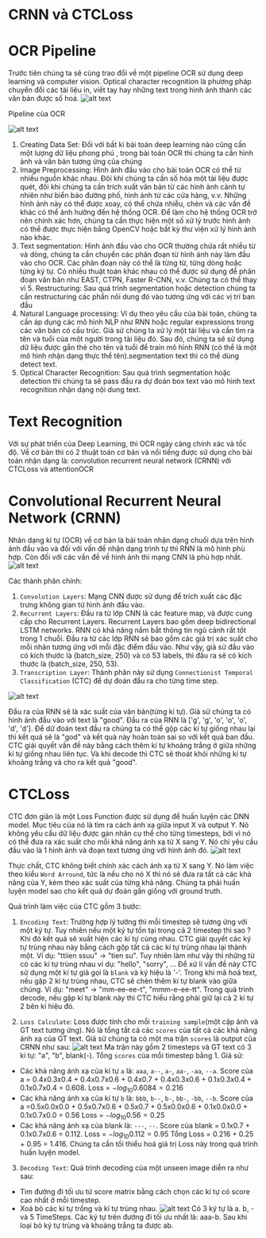 # CRNN và CTCLoss


# OCR Pipeline
Trước tiên chúng ta sẽ cùng trao đổi về một pipeline OCR sử dụng deep learning và computer vision. Optical character recognition là phương pháp chuyển đổi các tài liệu in, viết tay hay những text trong hình ảnh thành các văn bản được số hoá.
![alt text](image.png)

Pipeline của OCR

![alt text](image-1.png)

1. Creating Data Set: Đối với bất kì bài toán deep learning nào cũng cần một lượng dữ liệu phong phú , trong bài toán OCR thì chúng ta cần hình ảnh và văn bản tương ứng của chúng
2. Image Preprocessing: Hình ảnh đầu vào cho bài toán OCR có thể từ nhiều nguồn khác nhau. Đôi khi chúng ta cần số hóa một tài liệu được quét, đôi khi chúng ta cần trích xuất văn bản từ các hình ảnh cảnh tự nhiên như biển báo đường phố, hình ảnh từ các cửa hàng, v.v. Những hình ảnh này có thể được xoay, có thể chứa nhiễu, chèn và các vấn đề khác có thể ảnh hưởng đến hệ thống OCR. Để làm cho hệ thống OCR trở nên chính xác hơn, chúng ta cần thực hiện một số xử lý trước hình ảnh có thể được thực hiện bằng OpenCV hoặc bất kỳ thư viện xử lý hình ảnh nào khác.
3. Text segmentation: Hình ảnh đầu vào cho OCR thường chứa rất nhiều từ và dòng, chúng ta cần chuyển các phân đoạn từ hình ảnh này làm đầu vào cho OCR. Các phân đoạn này có thể là từng từ, từng dòng hoặc từng ký tự. Có nhiều thuật toán khác nhau có thể được sử dụng để phân đoạn văn bản như EAST, CTPN, Faster R-CNN, v.v. Chúng ta có thể thay vì 5. Restructuring: Sau quá trình segmentation hoặc detection chúng ta cần restructuring các phần nôi dung đó vào tương ứng với các vị trí ban đầu
6. Natural Language processing: Ví dụ theo yêu cầu của bài toán, chúng ta cần áp dụng các mô hình NLP như RNN hoặc regular expressions trong các văn bản có cấu trúc. Giả sử chúng ta xử lý một tài liệu và cần tìm ra tên và tuổi của một người trong tài liệu đó. Sau đó, chúng ta sẽ sử dụng dữ liệu được gắn thẻ cho tên và tuổi để train mô hình RNN (có thể là một mô hình nhận dạng thực thể tên).segmentation text thì có thể dùng detect text.
4. Optical Character Recognition: Sau quá trình segmentation hoặc detection thì chúng ta sẽ pass đầu ra dự đoán box text vào mô hình text recognition nhận dạng nội dung text.

# Text Recognition
Với sự phát triển của Deep Learning, thì OCR ngày càng chính xác và tốc độ. Về cơ bản thì có 2 thuật toán cơ bản và nổi tiếng được sử dụng cho bài toán nhận dạng là: convolution recurrent neural network (CRNN) với CTCLoss và attentionOCR

# Convolutional Recurrent Neural Network (CRNN)
Nhân dạng kí tự (OCR) về cơ bản là bài toán nhận dạng chuối dựa trên hình ảnh đầu vào và đối với vấn đề nhận dạng trình tự thì RNN là mô hình phù hợp. Còn đối với các vấn đề về hình ảnh thì mạng CNN là phù hợp nhất. 
![alt text](image-2.png)

Các thành phân chính:

1. `Convolution Layers`: Mạng CNN được sử dụng để trích xuất các đặc trưng không gian từ hình ảnh đầu vào.
2. `Recurrent Layers`: Đầu ra từ lớp CNN là các feature map, và được cung cấp cho Recurrent Layers. Recurrent Layers bao gồm deep bidirectional LSTM networks. RNN có khả năng nắm bắt thông tin ngũ cảnh rất tốt trong 1 chuỗi. Đầu ra từ các lớp RNN sẽ bao gồm các giá trị xác suất cho mỗi nhãn tương ứng với mỗi đặc điểm đầu vào. Như vậy, giả sử đầu vào có kích thước là (batch_size, 250) và có 53 labels, thì đầu ra sẽ có kích thước là (batch_size, 250, 53).
3. `Transcription Layer`: Thành phân này sử dụng `Connectionist Temporal Classification` (CTC) để dự đoán đầu ra cho từng time step. 

![alt text](image-3.png)

Đầu ra của RNN sẽ là xác suất của văn bản(từng kí tự). Giả sử chúng ta có hình ảnh đầu vào với text là "good". Đầu ra của RNN là ['g', 'g', 'o', 'o', 'o', 'd', 'd']. Để dữ đoán text đầu ra chúng ta có thể gộp các kí tự giống nhau lại thì kết quả sẽ là "god" và kết quả này hoàn toàn sai so với kết quả ban đầu. CTC giải quyết vấn đề này bằng cách thêm kí tự khoảng trắng ở giữa những kí tự giống nhau liên tục. Và khi decode thì CTC sẽ thoát khỏi những kí tự khoảng trắng và cho ra kết quả "good".

# CTCLoss
CTC đơn giản là một Loss Function được sử dụng để huấn luyện các DNN model. Mục tiêu của nó là tìm ra cách ánh xạ giữa input X và output Y. Nó không yêu cầu dữ liệu được gán nhãn cụ thể cho từng timesteps, bởi vì nó có thể đưa ra xác suất cho mỗi khả năng ánh xạ từ X sang Y. Nó chỉ yêu cầu đầu vào là 1 hình ảnh và đoạn text tương ứng với hình ảnh đó. 
![alt text](image-4.png)

Thực chất, CTC không biết chính xác cách ánh xạ từ X sang Y. Nó làm việc theo kiểu `Word Arround`, tức là nếu cho nó X thì nó sẽ đưa ra tất cả các khả năng của Y, kèm theo xác suất của từng khả năng. Chúng ta phải huấn luyện model sao cho kết quả dự đoán gần giống với ground truth.

Quá trình làm việc của CTC gồm 3 bước:

1. `Encoding Text`: Trường hợp lý tưởng thì mỗi timestep sẽ tương ứng với một ký tự. Tuy nhiên nếu một ký tự tồn tại trong cả 2 timestep thì sao ? Khi đó kết quả sẽ xuất hiện các kí tự cùng nhau. CTC giải quyết các ký tự trùng nhau này bằng cách gộp tất cả các kí tự trùng nhau lại thành một. Ví dụ: "ttiien ssuu" -> "tien su".
Tuy nhiên làm như vậy thì những từ có các kí tự trùng nhau ví dụ: "hello", "sorry", ... Để xử lí vấn đề này CTC sử dụng một kí tự giả gọi là `blank` và ký hiệu là '-'. Trong khi mã hoá text, nếu gặp 2 kí tự trùng nhau, CTC sẽ chèn thêm kí tự blank vào giữa chúng. Ví dụ: "meet" -> "mm-ee-ee-t", "mmm-e-ee-tt". Trong quá trình decode, nếu gặp kí tự blank này thì CTC hiểu rằng phải giữ lại cả 2 kí tự 2 bên kí hiệu đó. 

2. `Loss Calculate`: Loss được tính cho mỗi `training sample`(một cặp ảnh và GT text tương ứng). Nó là tổng tất cả các `scores` của tất cả các khả năng ánh xạ của GT text. Giả sử chúng ta có một ma trận `scores` là output của CRNN như sau:
![alt text](image-5.png)
Ma trận này gồm 2 timesteps và GT text có 3 kí tự: "a", "b", blank(-). Tổng `scores` của mỗi timestep bằng 1. Giả sử:

+ Các khả năng ánh xạ của kí tự `a` là: `aaa`, `a--`, `a-`, `aa-`, `-aa`, `--a`. Score của a = 0.4x0.3x0.4 + 0.4x0.7x0.6 + 0.4x0.7 + 0.4x0.3x0.6 + 0.1x0.3x0.4 + 0.1x0.7x0.4 = 0.608.
Loss  = $-log_{10}0.6084 = 0.216$
+ Các khả năng ánh xạ của kí tự `b` là: `bbb`, `b--`, `b-`, `bb-`, `-bb`, `--b`. Score của a =0.5x0.0x0.0 + 0.5x0.7x0.6 + 0.5x0.7 + 0.5x0.0x0.6 + 0.1x0.0x0.0 + 0.1x0.7x0.0 = 0.56
Loss  = $-log_{10}0.56 = 0.25$
+ Các khả năng ánh xạ của blank là: `---`, `--`. Score của blank = 0.1x0.7 + 0.1x0.7x0.6 = 0.112. Loss = $-log_{10}0.112 = 0.95$
Tổng Loss = 0.216 + 0.25 + 0.95 = 1.416. Chúng ta cần tối thiểu hoá giá trị Loss này trong quá trình huấn luyện model.
3. `Decoding Text`: Quá trình decoding của một unseen image diễn ra như sau: 
+ Tìm đường đi tối ưu từ score matrix bằng cách chọn các kí tự có score cao nhất ở mỗi timestep.
+ Xoá bỏ các kí tự trống và kí tự trùng nhau.
![alt text](image-6.png)
Có 3 ký tự là a. b, - và 5 TimeSteps. Các ký tự trên đường đi tối ưu nhất là: aaa-b. Sau khi loại bỏ ký tự trùng và khoảng trắng ta được ab.


